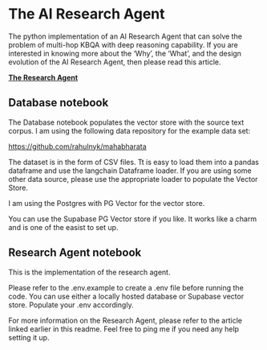 # The AI Research Agent
The python implementation of an AI Research Agent that can solve the problem of multi-hop KBQA with deep reasoning capability. 
If you are interested in knowing more about the ‘Why’, the ‘What’, and the design evolution of the AI Research Agent, then please read this article. 

**[The Research Agent](https://medium.com/@rahul.nyk/the-research-agent-4ef8e6f1b741)**

## Database notebook
The Database notebook populates the vector store with the source text corpus. I am using the following data repository for the example data set:

https://github.com/rahulnyk/mahabharata

The dataset is in the form of CSV files. Tt is easy to load them into a pandas dataframe and use the langchain Dataframe loader. If you are using some other data source, please use the appropriate loader to populate the Vector Store. 

I am using the Postgres with PG Vector for the vector store. 

You can use the Supabase PG Vector store if you like. It works like a charm and is one of the easist to set up. 

## Research Agent notebook
This is the implementation of the research agent. 

Please refer to the .env.example to create a .env file before running the code. You can use either a locally hosted database or Supabase vector store. Populate your .env accordingly. 

For more information on the Research Agent, please refer to the article linked earlier in this readme. Feel free to ping me if you need any help setting it up. 
